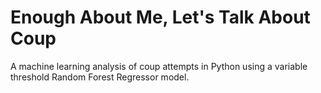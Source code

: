 # Enough About Me, Let's Talk About Coup
A machine learning analysis of coup attempts in Python using a variable threshold Random Forest Regressor model.

